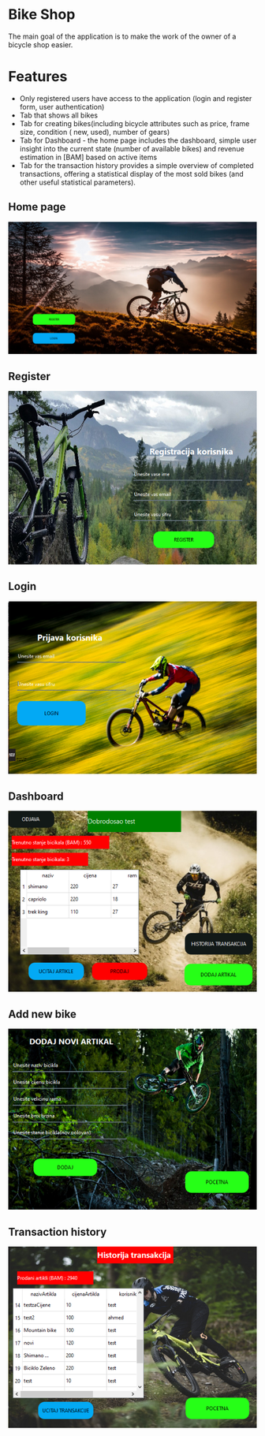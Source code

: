 
# Bike Shop

The main goal of the application is to make the work of the owner of a bicycle shop easier.


# Features

- Only registered users have access to the application (login and register form, user authentication)
- Tab that shows all bikes
- Tab for creating bikes(including bicycle attributes such as price, frame size, condition ( new, used), number of gears)  
- Tab for Dashboard - the home page includes the dashboard, simple user insight into the current state (number of available bikes) and revenue estimation in [BAM] based on active items
- Tab for the transaction history provides a simple overview of completed transactions, offering a statistical display of the most sold bikes (and other useful statistical parameters).
## Home page
![pocetnastranica](Screenshots/pocetnastranica.png)
## Register
![Registracija](Screenshots/register.png)
## Login
![Login](Screenshots/login.png)
## Dashboard
![Dashboard](Screenshots/dashboard.png)
## Add new bike
![Dodaj artikal](Screenshots/dodajartikal.png)
## Transaction history
![Historija transakcija](Screenshots/transakcije.png)
